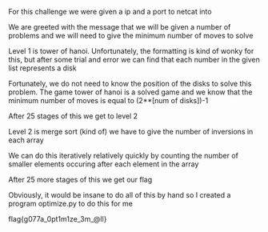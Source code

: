 For this challenge we were given a ip and a port to netcat into

We are greeted with the message that we will be given a number of problems and we will need to give the minimum number of moves to solve

Level 1 is tower of hanoi. Unfortunately, the formatting is kind of wonky for this, but after some trial and error we can find that each number in the given list represents a disk

Fortunately, we do not need to know the position of the disks to solve this problem. The game tower of hanoi is a solved game and we know that the minimum number of moves is equal to (2**[num of disks])-1

After 25 stages of this we get to level 2

Level 2 is merge sort (kind of) we have to give the number of inversions in each array

We can do this iteratively relatively quickly by counting the number of smaller elements occuring after each element in the array

After 25 more stages of this we get our flag

Obviously, it would be insane to do all of this by hand so I created a program optimize.py to do this for me

flag{g077a_0pt1m1ze_3m_@ll}
